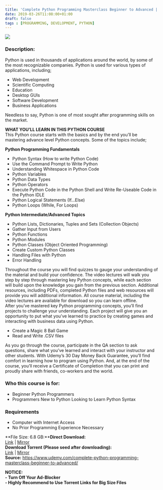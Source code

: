 ```yaml
---
title: 'Complete Python Programming Masterclass Beginner to Advanced | [199.99$ course for free]'
date: 2019-03-26T11:08:00+01:00
draft: false
tags : [PROGRAMMING, DEVELOPMENT, PYTHON]
---
```


[![](https://1.bp.blogspot.com/-KPGJm2lkz7s/XJn3t4tIZVI/AAAAAAAABC4/A5a-s_-nkGIetbdQMLXZqNmkpn1XK2kfACLcBGAs/s640/Complete-Python-Programming-Masterclass-Beginner-to-Advanced.jpg)](https://1.bp.blogspot.com/-KPGJm2lkz7s/XJn3t4tIZVI/AAAAAAAABC4/A5a-s_-nkGIetbdQMLXZqNmkpn1XK2kfACLcBGAs/s1600/Complete-Python-Programming-Masterclass-Beginner-to-Advanced.jpg)

  

### Description:

Python is used in thousands of applications around the world, by some of the most recognizable companies. Python is used for various types of applications, including;  

*   Web Development
*   Scientific Computing
*   Education
*   Desktop GUIs
*   Software Development
*   Business Applications

Needless to say, Python is one of most sought after programming skills on the market.  

**WHAT YOU’LL LEARN IN THIS PYTHON COURSE**  
This Python course starts with the basics and by the end you’ll be mastering advance level Python concepts. Some of the topics include;  

**Python Programming Fundamentals**  

*   Python Syntax (How to write Python Code)
*   Use the Command Prompt to Write Python
*   Understanding Whitespace in Python Code
*   Python Variables
*   Python Data Types
*   Python Operators
*   Execute Python Code in the Python Shell and Write Re-Useable Code in the Python IDLE
*   Python Logical Statements (If…Else)
*   Python Loops (While, For Loops)

**Python Intermediate/Advanced Topics**  

*   Python Lists, Dictionaries, Tuples and Sets (Collection Objects)
*   Gather Input from Users
*   Python Functions
*   Python Modules
*   Python Classes (Object Oriented Programming)
*   Create Custom Python Classes
*   Handling Files with Python
*   Error Handling

Throughout the course you will find quizzes to gauge your understanding of the material and build your confidence. The video lectures will walk you step by step through mastering key Python concepts, while each section will build upon the knowledge you gain from the previous section. Additional resources, including PDFs, completed Python files and web resources will provide you will additional information. All course material, including the video lectures are available for download so you can learn offline.  
After you’ve mastered key Python programming concepts, you’ll find projects to challenge your understanding. Each project will give you an opportunity to put what you’ve learned to practice by creating games and interacting with business data using Python.  

*   Create a Magic 8 Ball Game
*   Read and Write .CSV files

As you go through the course, participate in the QA section to ask questions, share what you’ve learned and interact with your instructor and other students. With Udemy’s 30 Day Money Back Guarantee, you’ll find comfort in learning how to program using Python. And, at the end of the course, you’ll receive a Certificate of Completion that you can print and proudly share with friends, co-workers and the world.  

### Who this course is for:

*   Beginner Python Programmers
*   Programmers New to Python Looking to Learn Python Syntax

### Requirements

*   Computer with Internet Access
*   No Prior Programming Experience Necessary

**File Size: 6.8 GB:****Direct Download:**  
[Link](https://oko.sh/CompletePythonlink1) | [Mirror](https://oko.sh/CompletePythonlink2)  
**Download Torrent (Please seed after downloading):**  
[Link](https://oko.sh/CompletePythontorrent1) | [Mirror](https://oko.sh/CompletePythontorrent2)  
**Source:** https://www.udemy.com/complete-python-programming-masterclass-beginner-to-advanced/

**NOTICE:  
\- Turn Off Your Ad-Blocker  
\- Highly Recommend to Use Torrent Links for Big Size Files**